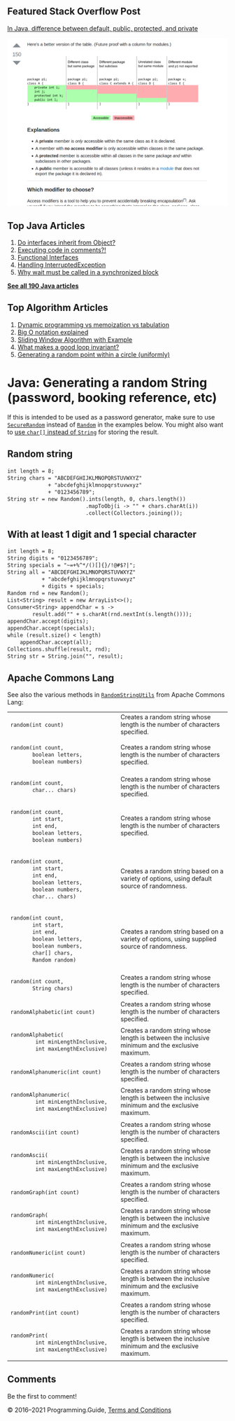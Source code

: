 



## Featured Stack Overflow Post

[In Java, difference between default, public, protected, and private](https://stackoverflow.com/a/33627846/276052)

[<img src="../images/so-featured-33627846.png" alt="StackOverflow screenshot thumbnail" class="screenshot" />](https://stackoverflow.com/a/33627846/276052)



## Top Java Articles

1.  [Do interfaces inherit from Object?](do-interfaces-inherit-from-object.html)
2.  [Executing code in comments?!](executing-code-in-comments.html)
3.  [Functional Interfaces](functional-interfaces.html)
4.  [Handling InterruptedException](handling-interrupted-exceptions.html)
5.  [Why wait must be called in a synchronized block](why-wait-must-be-in-synchronized.html)

[**See all 190 Java articles**](index.html)

## Top Algorithm Articles

1.  [Dynamic programming vs memoization vs tabulation](../dynamic-programming-vs-memoization-vs-tabulation.html)
2.  [Big O notation explained](../big-o-notation-explained.html)
3.  [Sliding Window Algorithm with Example](../sliding-window-example.html)
4.  [What makes a good loop invariant?](../what-makes-a-good-loop-invariant.html)
5.  [Generating a random point within a circle (uniformly)](../random-point-within-circle.html)

# Java: Generating a random String (password, booking reference, etc)

If this is intended to be used as a password generator, make sure to use [`SecureRandom`](https://docs.oracle.com/javase/8/docs/api/java/security/SecureRandom.html) instead of [`Random`](https://docs.oracle.com/javase/8/docs/api/java/util/Random.html) in the examples below. You might also want to [use `char[]` instead of `String`](http://stackoverflow.com/questions/8881291) for storing the result.

## Random string

    int length = 8;
    String chars = "ABCDEFGHIJKLMNOPQRSTUVWXYZ"
                 + "abcdefghijklmnopqrstuvwxyz"
                 + "0123456789";
    String str = new Random().ints(length, 0, chars.length())
                             .mapToObj(i -> "" + chars.charAt(i))
                             .collect(Collectors.joining());

## With at least 1 digit and 1 special character

    int length = 8;
    String digits = "0123456789";
    String specials = "~=+%^*/()[]{}/!@#$?|";
    String all = "ABCDEFGHIJKLMNOPQRSTUVWXYZ"
               + "abcdefghijklmnopqrstuvwxyz"
               + digits + specials;
    Random rnd = new Random();
    List<String> result = new ArrayList<>();
    Consumer<String> appendChar = s ->
            result.add("" + s.charAt(rnd.nextInt(s.length())));
    appendChar.accept(digits);
    appendChar.accept(specials);
    while (result.size() < length)
        appendChar.accept(all);
    Collections.shuffle(result, rnd);
    String str = String.join("", result);

## Apache Commons Lang

See also the various methods in [`RandomStringUtils`](https://commons.apache.org/proper/commons-lang/javadocs/api-3.8/org/apache/commons/lang3/RandomStringUtils.html) from Apache Commons Lang:

<table><colgroup><col style="width: 50%" /><col style="width: 50%" /></colgroup><tbody><tr class="odd"><td><code>random(int count)</code></td><td>Creates a random string whose length is the number of characters specified.</td></tr><tr class="even"><td><pre><code>random(int count,
       boolean letters,
       boolean numbers)</code></pre></td><td>Creates a random string whose length is the number of characters specified.</td></tr><tr class="odd"><td><pre><code>random(int count,
       char... chars)</code></pre></td><td>Creates a random string whose length is the number of characters specified.</td></tr><tr class="even"><td><pre><code>random(int count,
       int start,
       int end,
       boolean letters,
       boolean numbers)</code></pre></td><td>Creates a random string whose length is the number of characters specified.</td></tr><tr class="odd"><td><pre><code>random(int count,
       int start,
       int end,
       boolean letters,
       boolean numbers,
       char... chars)</code></pre></td><td>Creates a random string based on a variety of options, using default source of randomness.</td></tr><tr class="even"><td><pre><code>random(int count,
       int start,
       int end,
       boolean letters,
       boolean numbers,
       char[] chars,
       Random random)</code></pre></td><td>Creates a random string based on a variety of options, using supplied source of randomness.</td></tr><tr class="odd"><td><pre><code>random(int count,
       String chars)</code></pre></td><td>Creates a random string whose length is the number of characters specified.</td></tr><tr class="even"><td><code>randomAlphabetic(int count)</code></td><td>Creates a random string whose length is the number of characters specified.</td></tr><tr class="odd"><td><pre><code>randomAlphabetic(
        int minLengthInclusive,
        int maxLengthExclusive)</code></pre></td><td>Creates a random string whose length is between the inclusive minimum and the exclusive maximum.</td></tr><tr class="even"><td><code>randomAlphanumeric(int count)</code></td><td>Creates a random string whose length is the number of characters specified.</td></tr><tr class="odd"><td><pre><code>randomAlphanumeric(
        int minLengthInclusive,
        int maxLengthExclusive)</code></pre></td><td>Creates a random string whose length is between the inclusive minimum and the exclusive maximum.</td></tr><tr class="even"><td><code>randomAscii(int count)</code></td><td>Creates a random string whose length is the number of characters specified.</td></tr><tr class="odd"><td><pre><code>randomAscii(
        int minLengthInclusive,
        int maxLengthExclusive)</code></pre></td><td>Creates a random string whose length is between the inclusive minimum and the exclusive maximum.</td></tr><tr class="even"><td><code>randomGraph(int count)</code></td><td>Creates a random string whose length is the number of characters specified.</td></tr><tr class="odd"><td><pre><code>randomGraph(
        int minLengthInclusive,
        int maxLengthExclusive)</code></pre></td><td>Creates a random string whose length is between the inclusive minimum and the exclusive maximum.</td></tr><tr class="even"><td><code>randomNumeric(int count)</code></td><td>Creates a random string whose length is the number of characters specified.</td></tr><tr class="odd"><td><pre><code>randomNumeric(
        int minLengthInclusive,
        int maxLengthExclusive)</code></pre></td><td>Creates a random string whose length is between the inclusive minimum and the exclusive maximum.</td></tr><tr class="even"><td><code>randomPrint(int count)</code></td><td>Creates a random string whose length is the number of characters specified.</td></tr><tr class="odd"><td><pre><code>randomPrint(
        int minLengthInclusive,
        int maxLengthExclusive)</code></pre></td><td>Creates a random string whose length is between the inclusive minimum and the exclusive maximum.</td></tr></tbody></table>

## Comments

Be the first to comment!

© 2016–2021 Programming.Guide, [Terms and Conditions](../terms-and-conditions.html)
